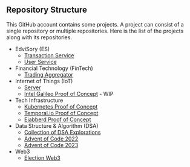 ## Repository Structure
This GitHub account contains some projects. 
A project can consist of a single repository or multiple repositories.
Here is the list of the projects along with its repositories.
- EdviSory (ES)
  - [Transaction Service](https://github.com/hdlproject/es-transaction-service)
  - [User Service](https://github.com/hdlproject/es-user-service)
- Financial Technology (FinTech)
  - [Trading Aggregator](https://github.com/hdlproject/trading-aggregator)
- Internet of Things (IoT)
  - [Server](https://github.com/hdlproject/iot-server)
  - [Intel Galileo Proof of Concept](https://github.com/hdlproject/intel-galileo-poc) - WIP
- Tech Infrastructure
  - [Kubernetes Proof of Concept](https://github.com/hdlproject/kubernetes-poc)
  - [Temporal.io Proof of Concept](https://github.com/hdlproject/temporalio-poc)
  - [Ejabberd Proof of Concept](https://github.com/hdlproject/ejabberd-poc)
- Data Structure & Algorithm (DSA)
  - [Collection of DSA Explorations](https://github.com/hdlproject/dsa-exploration)
  - [Advent of Code 2022](https://github.com/hdlproject/advent-of-code-2022)
  - [Advent of Code 2023](https://github.com/hdlproject/advent-of-code-2023)
- Web3
  - [Election Web3](https://github.com/hdlproject/election-web3)
